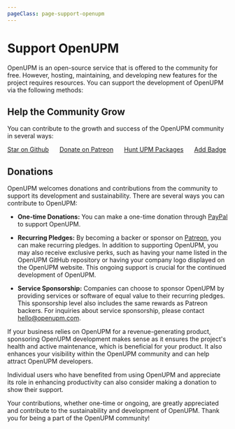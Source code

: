 ```yaml
---
pageClass: page-support-openupm
---
```

# Support OpenUPM

OpenUPM is an open-source service that is offered to the community for free. However, hosting, maintaining, and developing new features for the project requires resources. You can support the development of OpenUPM via the following methods:

## Help the Community Grow

You can contribute to the growth and success of the OpenUPM community in several ways:

<div class="columns columns-grow">
  <div class="column col-6 text-center">
    <a href="https://github.com/openupm/openupm" rel="noopener noreferrer"><i class="fa fa-star c-star"></i>Star on Github</a>
  </div>
  <div class="column col-6 text-center">
    <a href="https://www.patreon.com/openupm" rel="noopener noreferrer"><i class="fab fa-patreon c-patreon"></i>Donate on Patreon</a>
  </div>
  <div class="column col-6 text-center">
    <a href="/packages/add/"><i class="fas fa-plus-circle text-primary"></i>Hunt UPM Packages</a>
  </div>
  <div class="column col-6 text-center">
    <a href="/docs/adding-badge.html"><i class="fas fa-certificate c-badge"></i>Add Badge</a>
  </div>
</div>

## Donations

OpenUPM welcomes donations and contributions from the community to support its development and sustainability. There are several ways you can contribute to OpenUPM:

- **One-time Donations:** You can make a one-time donation through [PayPal](https://www.paypal.me/favoyang) to support OpenUPM.

- **Recurring Pledges:** By becoming a backer or sponsor on [Patreon](https://www.patreon.com/openupm), you can make recurring pledges. In addition to supporting OpenUPM, you may also receive exclusive perks, such as having your name listed in the OpenUPM GitHub repository or having your company logo displayed on the OpenUPM website. This ongoing support is crucial for the continued development of OpenUPM.

- **Service Sponsorship:** Companies can choose to sponsor OpenUPM by providing services or software of equal value to their recurring pledges. This sponsorship level also includes the same rewards as Patreon backers. For inquiries about service sponsorship, please contact [hello@openupm.com](mailto:hello@openupm.com).

If your business relies on OpenUPM for a revenue-generating product, sponsoring OpenUPM development makes sense as it ensures the project's health and active maintenance, which is beneficial for your product. It also enhances your visibility within the OpenUPM community and can help attract OpenUPM developers.

Individual users who have benefited from using OpenUPM and appreciate its role in enhancing productivity can also consider making a donation to show their support.

Your contributions, whether one-time or ongoing, are greatly appreciated and contribute to the sustainability and development of OpenUPM. Thank you for being a part of the OpenUPM community!

<style lang="scss" scoped>
.page-support-openupm {
  .c-star {
    color: #e8bb49;
  }

  .c-patreon {
    color: rgb(232, 91, 70);
  }

  .c-badge {
    color: purple;
  }

  .columns-grow {
    margin-top: 1rem;

    a {
      display: block;
      padding-top: 1rem;
      padding-bottom: 1rem;
      width: 100%;
      font-size: 0.9rem;
      color: inherit;

      &:hover {
        text-decoration: none !important;
      }

      i {
        font-size: 2rem;
        display: block;
        padding-bottom: 1rem;
      }
    }
  }
}
</style>
